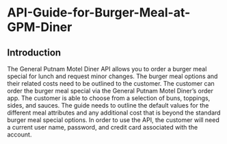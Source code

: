 # API-Guide-for-Burger-Meal-at-GPM-Diner

## Introduction
The General Putnam Motel Diner API allows you to order a burger meal special for lunch and request minor changes. The burger meal options and their related costs need to be outlined to the customer. The customer can order the burger meal special via the General Putnam Motel Diner’s order app. The customer is able to choose from a selection of buns, toppings, sides, and sauces. The guide needs to outline the default values for the different meal attributes and any additional cost that is beyond the standard burger meal special options. In order to use the API, the customer will need a current user name, password, and credit card associated with the account.


